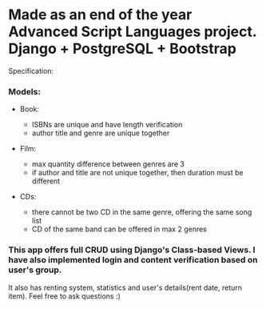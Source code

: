 # Made as an end of the year Advanced Script Languages project. Django + PostgreSQL + Bootstrap
Specification:

### Models: 
  - Book:
    - ISBNs are unique and have length verification
    - author title and genre are unique together
    
  - Film:
    - max quantity difference between genres are 3
    - if author and title are not unique together, then duration must be different
   
  - CDs:
    - there cannot be two CD in the same genre, offering the same song list
    - CD of the same band can be offered in max 2 genres
    
### This app offers full CRUD using Django's Class-based Views. I have also implemented login and content verification based on user's group.
It also has renting system, statistics and user's details(rent date, return item).
Feel free to ask questions :)
    
